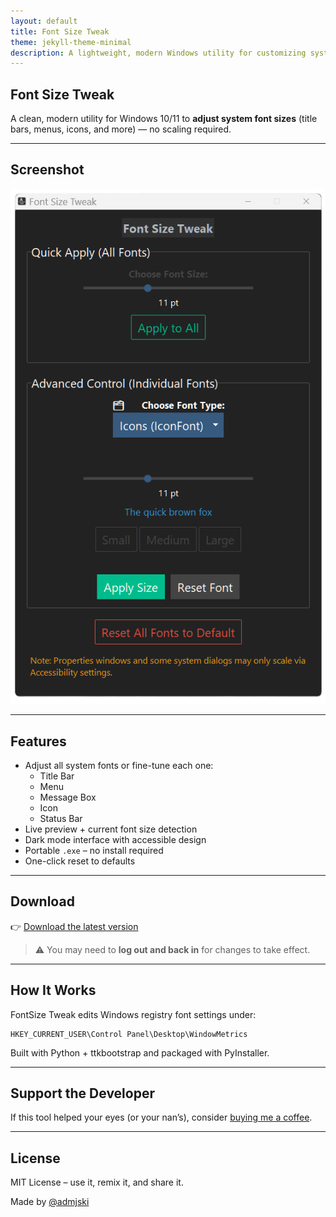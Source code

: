 ```yaml
---
layout: default
title: Font Size Tweak
theme: jekyll-theme-minimal
description: A lightweight, modern Windows utility for customizing system font sizes.
---
```


## Font Size Tweak

A clean, modern utility for Windows 10/11 to **adjust system font sizes** (title bars, menus, icons, and more) — no scaling required.

---

## Screenshot

![screenshot](screenshot.png)

---

## Features

- Adjust all system fonts or fine-tune each one:
  - Title Bar
  - Menu
  - Message Box
  - Icon
  - Status Bar
- Live preview + current font size detection
- Dark mode interface with accessible design
- Portable `.exe` – no install required
- One-click reset to defaults

---

## Download

👉 [Download the latest version](https://github.com/uxillary/font-size-tweak/releases)

> ⚠️ You may need to **log out and back in** for changes to take effect.

---

## How It Works

FontSize Tweak edits Windows registry font settings under:
```
HKEY_CURRENT_USER\Control Panel\Desktop\WindowMetrics
```

Built with Python + ttkbootstrap and packaged with PyInstaller.

---

## Support the Developer

If this tool helped your eyes (or your nan’s), consider [buying me a coffee](https://coff.ee/admjski).

---

## License

MIT License – use it, remix it, and share it.

Made by [@admjski](https://github.com/uxillary)
